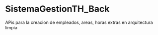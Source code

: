 # SistemaGestionTH_Back
APis para la creacion de empleados, areas, horas extras en arquitectura limpia
